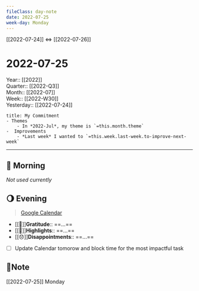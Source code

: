 ```yaml
---
fileClass: day-note  
date: 2022-07-25
week-day: Monday
---
```


[[2022-07-24]]  <=> [[2022-07-26]]  

# 2022-07-25

Year:: [[2022]]  
Quarter:: [[2022-Q3]]  
Month:: [[2022-07]]  
Week:: [[2022-W30]]  
Yesterday:: [[2022-07-24]]  

```ad-info
title: My Commitment
- Themes
	- In *2022-Jul*, my theme is `=this.month.theme`  
-  Improvements  
	- *Last week* I wanted to `=this.week.last-week.to-improve-next-week`  
```

---
## 🌅 Morning
*Not used currently* 

## 🌖 Evening
> [Google Calendar](https://calendar.google.com/calendar/u/0/r)
- [[💖]]**Gratitude**::  ==...==  
- [[🔆]]**Highlights**::  ==...==  
- [[😞]]**Disappointments**::  ==...==  
- [ ] Update Calendar tomorow and block time for the most impactful task

## 📝Note
[[2022-07-25]]  Monday
  